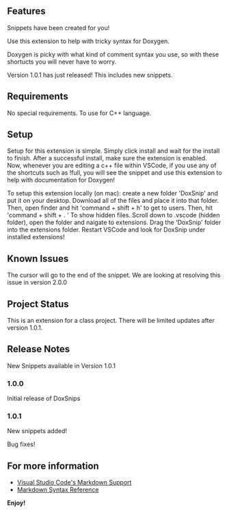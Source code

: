 ## Features

Snippets have been created for you!

Use this extension to help with tricky syntax for Doxygen.

Doxygen is picky with what kind of comment syntax you use, so with these shortucts you will never have to worry.

Version 1.0.1 has just released! This includes new snippets.

## Requirements

No special requirements. To use for C++ language.

## Setup

Setup for this extension is simple. Simply click install and wait for the install to finish. After a successful install, make sure the extension is enabled. Now, whenever you are editing a c++ file within VSCode, if you use any of the shortcuts such as !full, you will see the snippet and use this extension to help with documentation for Doxygen!

To setup this extension locally (on mac): create a new folder 'DoxSnip' and put it on your desktop. Download all of the files and place it into that folder. Then, open finder and hit 'command + shift + h' to get to users. Then, hit 'command + shift + . ' To show hidden files. Scroll down to .vscode (hidden folder), open the folder and naigate to extensions. Drag the 'DoxSnip' folder into the extensions folder. Restart VSCode and look for DoxSnip under installed extensions!


## Known Issues

The cursor will go to the end of the snippet. We are looking at resolving this issue in version 2.0.0

## Project Status

This is an extension for a class project. There will be limited updates after version 1.0.1.

## Release Notes

New Snippets available in Version 1.0.1

### 1.0.0

Initial release of DoxSnips

### 1.0.1

New snippets added!

Bug fixes!

## For more information

* [Visual Studio Code's Markdown Support](http://code.visualstudio.com/docs/languages/markdown)
* [Markdown Syntax Reference](https://help.github.com/articles/markdown-basics/)

**Enjoy!**
